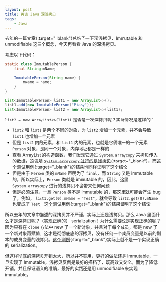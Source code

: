 ```yaml
---
layout: post
title: 再谈 Java 深浅拷贝
tags:
    - Java
---
```


[去年的一篇文章](http://blog.piasy.com/2015/09/16/Java-Defensive-Copy-Immutable-Unmodifiable/){:target="_blank"}总结了一下深浅拷贝，Immutable 和 unmodifiable 这三个概念，今天再看看 Java 的深浅拷贝。

考虑以下代码：

~~~ java
static class ImmutablePerson {
    final String mName;

    ImmutablePerson(String name) {
        mName = name;
    }
}

List<ImmutablePerson> list1 = new ArrayList<>();
list1.add(new ImmutablePerson("Piasy"));
List<ImmutablePerson> list2 = new ArrayList<>(list1);
~~~

`list2 = new ArrayList<>(list1)` 是否是一次深拷贝呢？实际情况是这样的：

+ `list2` 和 `list1` 是两个不同的对象，为 `list2` 增加一个元素，并不会导致 `list1` 也增加一个元素
+ 但是 `list2` 内的元素，和 `list1` 内的元素，也就是它俩唯一的一个元素 `Person` 对象，是同一个对象，内存地址都是一样的
+ 查看 ArrayList 的构造函数，我们发现它通过 `System.arraycopy` 来拷贝传入的数据，这说明 [`System.arraycopy` 进行的是浅拷贝](http://stackoverflow.com/questions/6101684/does-java-lang-system-arraycopy-use-a-shallow-copy){:target="_blank"}，而[这个测试用例](https://github.com/Piasy/AndroidPlayground/blob/master/reproduce/NotificationTest/src/test/java/com/github/piasy/notificationtest/ShallowDeepCopyTest.java#L13){:target="_blank"}的结果也同样证明了这个结论
+ 但是由于 `Person` 类的 `mName` 声明为了 `final`，而 `String` 又是 immutable 的，所以实际上，`Person` 类就是 immutable 的，因此，这里 `System.arraycopy` 进行的浅拷贝不会带来任何问题
+ 但是必须注意，一旦 `Person` 类不是 immutable 的，那这里就可能会产生 bug 了，例如， `list1.get(0).mName = "Test"`，就会导致 `list2.get(0).mName` 也变成了 `Test`，[这个测试用例](https://github.com/Piasy/AndroidPlayground/blob/master/reproduce/NotificationTest/src/test/java/com/github/piasy/notificationtest/ShallowDeepCopyTest.java#L43){:target="_blank"}的结果证明了这个结论

所以去年的文章中描述的深拷贝并不严谨，实际上还是浅拷贝。那么 Java 里面什么才是深拷贝呢？（实现正确的） serialization！为什么需要说是实现正确的呢？因为只有在 `clone` 方法中 new 了一个新对象，并且对于每个成员，都是 new 了一个新对象再赋值，这才是彻彻底底的深拷贝，没有任何一个成员变量是以前的副本的成员变量的浅拷贝。[这个测例](https://github.com/Piasy/AndroidPlayground/blob/master/reproduce/NotificationTest/src/test/java/com/github/piasy/notificationtest/ShallowDeepCopyTest.java#L63){:target="_blank"}实际上就不是一个实现正确的 serialization。

但这样彻底的深拷贝开销太大，所以并不实用，更好的做法还是 Immutable，一旦实现了 Immutable，浅拷贝反倒是最好的搭档了，既高效又安全。而为了降低开销，并且保证语义的准确，最好的实践还是用 unmodifiable 来实现 immutable。

